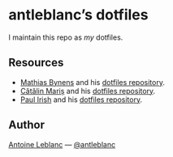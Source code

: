 # antleblanc’s dotfiles

I maintain this repo as *my* dotfiles.

## Resources

- [Mathias Bynens](https://github.com/mathiasbynens) and his [dotfiles repository](https://github.com/mathiasbynens/dotfiles).
- [Cătălin Mariș](https://github.com/alrra) and his [dotfiles repository](https://github.com/alrra/dotfiles).
- [Paul Irish](https://github.com/paulirish) and his [dotfiles repository](https://github.com/paulirish/dotfiles).

## Author

[Antoine Leblanc](http://antleblanc.me) — [@antleblanc](https://twitter.com/antleblanc)
